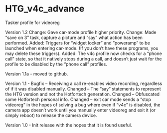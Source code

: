 HTG_v4c_advance
===============

Tasker profile for videoreg

Version 1.2
Change: Gave car-mode profile higher priority.
Change: Made “save on 3” task, capture a picture and “say” what action has been performed.
Added: Triggers for “widget locker” and ”poweramp” to be launched when entering car-mode. (If you don’t have these programs, you may delete these triggers).
Added: The v4c profile now checks for a “phone call” state, so that it natively stops during a call, and doesn’t just wait for the profile to be disabled by the “phone call” profiles.


Version 1.1a - moved to github.

Version 1.1 -	Bugfix – Receiving a call re-enables video recording, regardless of if it was disabled manually.
		Changed – The “say” statements to represent the HTG version and not the Hotfortech generation.
		Changed – Obfuscated some Hotfortech personal info.
		Changed – exit car mode sends a “stop videoreg” in the hopes of solving a bug where even if “v4c” is disabled, the camera app doesn’t work until you manually enter videoreg and exit it (or simply reboot) to release the camera device.


Version 1.0 - Init release with the hopes that it is found useful.
